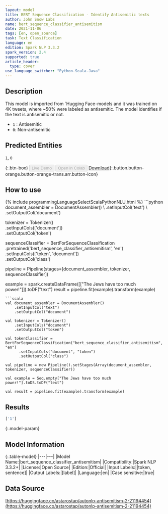 ```yaml
---
layout: model
title: BERT Sequence Classification - Identify Antisemitic texts
author: John Snow Labs
name: bert_sequence_classifier_antisemitism
date: 2021-11-06
tags: [en, open_source]
task: Text Classification
language: en
edition: Spark NLP 3.3.2
spark_version: 2.4
supported: true
article_header:
  type: cover
use_language_switcher: "Python-Scala-Java"
---
```


## Description

This model is imported from `Hugging Face-models and it was trained on 4K tweets, where ~50% were labeled as antisemitic. The model identifies if the text is antisemitic or not. 
- `1` : Antisemitic
- `0`: Non-antisemitic

## Predicted Entities

`1`, `0`

{:.btn-box}
<button class="button button-orange" disabled>Live Demo</button>
<button class="button button-orange" disabled>Open in Colab</button>
[Download](https://s3.amazonaws.com/auxdata.johnsnowlabs.com/public/models/bert_sequence_classifier_antisemitism_en_3.3.2_2.4_1636196636003.zip){:.button.button-orange.button-orange-trans.arr.button-icon}

## How to use



<div class="tabs-box" markdown="1">
{% include programmingLanguageSelectScalaPythonNLU.html %}
```python
document_assembler = DocumentAssembler() \
    .setInputCol('text') \
    .setOutputCol('document')

tokenizer = Tokenizer() \
    .setInputCols(['document']) \
    .setOutputCol('token')

sequenceClassifier = BertForSequenceClassification \
      .pretrained('bert_sequence_classifier_antisemitism', 'en') \
      .setInputCols(['token', 'document']) \
      .setOutputCol('class')

pipeline = Pipeline(stages=[document_assembler, tokenizer, sequenceClassifier])

example = spark.createDataFrame([["The Jews have too much power!"]]).toDF("text")
result = pipeline.fit(example).transform(example)
```
```scala
val document_assembler = DocumentAssembler() 
    .setInputCol("text") 
    .setOutputCol("document")

val tokenizer = Tokenizer() 
    .setInputCols("document") 
    .setOutputCol("token")

val tokenClassifier = BertForSequenceClassification("bert_sequence_classifier_antisemitism", "en")
      .setInputCols("document", "token")
      .setOutputCol("class")

val pipeline = new Pipeline().setStages(Array(document_assembler, tokenizer, sequenceClassifier))

val example = Seq.empty["The Jews have too much power!"].toDS.toDF("text")

val result = pipeline.fit(example).transform(example)
```
</div>

## Results

```bash
['1']
```

{:.model-param}
## Model Information

{:.table-model}
|---|---|
|Model Name:|bert_sequence_classifier_antisemitism|
|Compatibility:|Spark NLP 3.3.2+|
|License:|Open Source|
|Edition:|Official|
|Input Labels:|[token, sentence]|
|Output Labels:|[label]|
|Language:|en|
|Case sensitive:|true|

## Data Source

[https://huggingface.co/astarostap/autonlp-antisemitism-2-21194454](https://huggingface.co/astarostap/autonlp-antisemitism-2-21194454)
